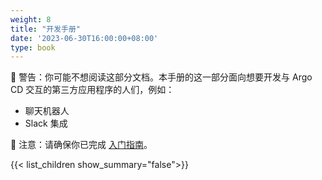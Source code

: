 ```yaml
---
weight: 8
title: "开发手册"
date: '2023-06-30T16:00:00+08:00'
type: book
---
```


🔔 警告：你可能不想阅读这部分文档。本手册的这一部分面向想要开发与 Argo CD 交互的第三方应用程序的人们，例如：

- 聊天机器人
- Slack 集成

🔔 注意：请确保你已完成 [入门指南](../getting-started/)。

{{< list_children show_summary="false">}}
